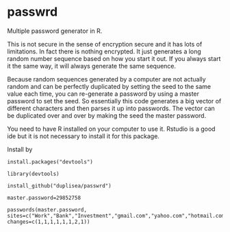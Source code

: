 # passwrd
Multiple password generator in R.

This is not secure in the sense of encryption secure and it has lots of limitations. In fact there is nothing encrypted. It just generates a long random number sequence based on how you start it out. If you always start it the same way, it will always generate the same sequence.

Because random sequences generated by a computer are not actually random and can be perfectly duplicated by setting the seed to the same value each time, you can re-generate a password by using a master password to set the seed. So essentially this code generates a big vector of different characters and then parses it up into  passwords. The vector can be duplicated over and over by making the seed the master password.

You need to have R installed on your computer to use it. Rstudio is a good ide but it is not necessary to install it for this package.

Install by

    install.packages("devtools")

    library(devtools)

    install_github("duplisea/passwrd")

    master.password=29852758

    passwords(master.password, sites=c("Work","Bank","Investment","gmail.com","yahoo.com","hotmail.com","visa","spotify"), changes=c(1,1,1,1,1,1,2,1))
